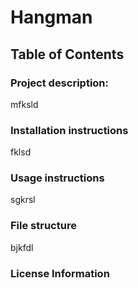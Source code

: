 # Hangman

## Table of Contents

### Project description: 
  mfksld

### Installation instructions
  fklsd

### Usage instructions
  sgkrsl

### File structure
  bjkfdl

### License Information

